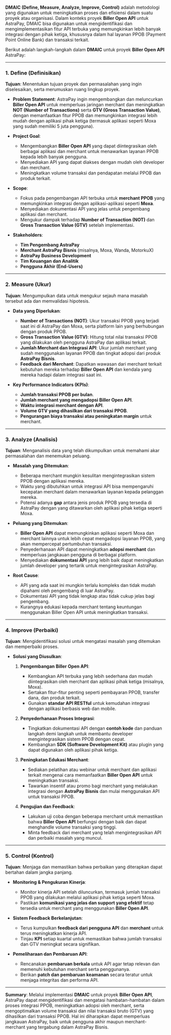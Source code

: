 **DMAIC (Define, Measure, Analyze, Improve, Control)** adalah metodologi yang digunakan untuk meningkatkan proses dan efisiensi dalam suatu proyek atau organisasi. Dalam konteks proyek **Biller Open API** untuk AstraPay, DMAIC bisa digunakan untuk mengidentifikasi dan mengimplementasikan fitur API terbuka yang memungkinkan lebih banyak integrasi dengan pihak ketiga, khususnya dalam hal layanan PPOB (Payment Point Online Bank) dan transaksi terkait.

Berikut adalah langkah-langkah dalam **DMAIC** untuk proyek **Biller Open API** AstraPay:

---

### **1. Define (Definisikan)**
**Tujuan**: Menentukan tujuan proyek dan permasalahan yang ingin diselesaikan, serta merumuskan ruang lingkup proyek.

- **Problem Statement**:
  AstraPay ingin mengembangkan dan meluncurkan **Biller Open API** untuk memperluas jaringan merchant dan meningkatkan **NOT (Number of Transactions)** serta **GTV (Gross Transaction Value)**, dengan memanfaatkan fitur PPOB dan memungkinkan integrasi lebih mudah dengan aplikasi pihak ketiga (termasuk aplikasi seperti Moxa yang sudah memiliki 5 juta pengguna).

- **Project Goal**:
  - Mengembangkan **Biller Open API** yang dapat diintegrasikan oleh berbagai aplikasi dan merchant untuk menawarkan layanan PPOB kepada lebih banyak pengguna.
  - Menyediakan API yang dapat diakses dengan mudah oleh developer dan merchant.
  - Meningkatkan volume transaksi dan pendapatan melalui PPOB dan produk terkait.

- **Scope**:
  - Fokus pada pengembangan API terbuka untuk **merchant PPOB** yang memungkinkan integrasi dengan aplikasi-aplikasi seperti **Moxa**.
  - Menyediakan dokumentasi API yang jelas untuk pengembang aplikasi dan merchant.
  - Mengukur dampak terhadap **Number of Transaction (NOT)** dan **Gross Transaction Value (GTV)** setelah implementasi.

- **Stakeholders**:
  - **Tim Pengembang AstraPay**
  - **Merchant AstraPay Bisnis** (misalnya, Moxa, Wanda, MotorkuX)
  - **AstraPay Business Development**
  - **Tim Keuangan dan Analitik**
  - **Pengguna Akhir (End-Users)**

---

### **2. Measure (Ukur)**
**Tujuan**: Mengumpulkan data untuk mengukur sejauh mana masalah tersebut ada dan memvalidasi hipotesis.

- **Data yang Diperlukan**:
  - **Number of Transactions (NOT)**: Ukur transaksi PPOB yang terjadi saat ini di AstraPay dan Moxa, serta platform lain yang berhubungan dengan produk PPOB.
  - **Gross Transaction Value (GTV)**: Hitung total nilai transaksi PPOB yang dilakukan oleh pengguna AstraPay dan aplikasi terkait.
  - **Jumlah Merchant dan Integrasi API**: Ukur jumlah merchant yang sudah menggunakan layanan PPOB dan tingkat adopsi dari produk **AstraPay Bisnis**.
  - **Feedback dari Merchant**: Dapatkan wawasan dari merchant terkait kebutuhan mereka terhadap **Biller Open API** dan kendala yang mereka hadapi dalam integrasi saat ini.
  
- **Key Performance Indicators (KPIs)**:
  - **Jumlah transaksi PPOB per bulan**.
  - **Jumlah merchant yang mengadopsi Biller Open API**.
  - **Waktu integrasi merchant dengan API**.
  - **Volume GTV yang dihasilkan dari transaksi PPOB**.
  - **Pengurangan biaya transaksi atau peningkatan margin** untuk merchant.

---

### **3. Analyze (Analisis)**
**Tujuan**: Menganalisis data yang telah dikumpulkan untuk memahami akar permasalahan dan menemukan peluang.

- **Masalah yang Ditemukan**:
  - Beberapa merchant mungkin kesulitan mengintegrasikan sistem PPOB dengan aplikasi mereka.
  - Waktu yang dibutuhkan untuk integrasi API bisa mempengaruhi kecepatan merchant dalam menawarkan layanan kepada pelanggan mereka.
  - Potensi adanya **gap** antara jenis produk PPOB yang tersedia di AstraPay dengan yang ditawarkan oleh aplikasi pihak ketiga seperti Moxa.
  
- **Peluang yang Ditemukan**:
  - **Biller Open API** dapat memungkinkan aplikasi seperti Moxa dan merchant lainnya untuk lebih cepat mengadopsi layanan PPOB, yang akan mempercepat pertumbuhan transaksi.
  - Penyederhanaan API dapat meningkatkan **adopsi merchant** dan memperluas jangkauan pengguna di berbagai platform.
  - Menyediakan **dokumentasi API** yang lebih baik dapat meningkatkan jumlah developer yang tertarik untuk mengintegrasikan AstraPay.
  
- **Root Cause**:
  - API yang ada saat ini mungkin terlalu kompleks dan tidak mudah dipahami oleh pengembang di luar AstraPay.
  - Dokumentasi API yang tidak lengkap atau tidak cukup jelas bagi pengembang.
  - Kurangnya edukasi kepada merchant tentang keuntungan menggunakan Biller Open API untuk meningkatkan transaksi.

---

### **4. Improve (Perbaiki)**
**Tujuan**: Mengidentifikasi solusi untuk mengatasi masalah yang ditemukan dan memperbaiki proses.

- **Solusi yang Diusulkan**:
  1. **Pengembangan Biller Open API**:
     - Kembangkan API terbuka yang lebih sederhana dan mudah diintegrasikan oleh merchant dan aplikasi pihak ketiga (misalnya, Moxa).
     - Sertakan fitur-fitur penting seperti pembayaran PPOB, transfer dana, dan produk terkait.
     - Gunakan **standar API RESTful** untuk kemudahan integrasi dengan aplikasi berbasis web dan mobile.
  
  2. **Penyederhanaan Proses Integrasi**:
     - Tingkatkan dokumentasi API dengan **contoh kode** dan panduan langkah demi langkah untuk membantu developer mengintegrasikan sistem PPOB dengan cepat.
     - Kembangkan **SDK (Software Development Kit)** atau plugin yang dapat digunakan oleh aplikasi pihak ketiga.
  
  3. **Peningkatan Edukasi Merchant**:
     - Sediakan pelatihan atau webinar untuk merchant dan aplikasi terkait mengenai cara memanfaatkan **Biller Open API** untuk meningkatkan transaksi.
     - Tawarkan insentif atau promo bagi merchant yang melakukan integrasi dengan **AstraPay Bisnis** dan mulai menggunakan API untuk transaksi PPOB.

  4. **Pengujian dan Feedback**:
     - Lakukan uji coba dengan beberapa merchant untuk memastikan bahwa **Biller Open API** berfungsi dengan baik dan dapat menghandle volume transaksi yang tinggi.
     - Minta feedback dari merchant yang telah mengintegrasikan API dan perbaiki masalah yang muncul.

---

### **5. Control (Kontrol)**
**Tujuan**: Menjaga dan memastikan bahwa perbaikan yang diterapkan dapat bertahan dalam jangka panjang.

- **Monitoring & Pengukuran Kinerja**:
  - Monitor kinerja API setelah diluncurkan, termasuk jumlah transaksi PPOB yang dilakukan melalui aplikasi pihak ketiga seperti Moxa.
  - Pastikan **komunikasi yang jelas dan support yang efektif** tetap tersedia untuk merchant yang menggunakan **Biller Open API**.
  
- **Sistem Feedback Berkelanjutan**:
  - Terus kumpulkan **feedback dari pengguna API** dan **merchant** untuk terus meningkatkan kinerja API.
  - Tinjau **KPI** setiap kuartal untuk memastikan bahwa jumlah transaksi dan GTV meningkat secara signifikan.
  
- **Pemeliharaan dan Pembaruan API**:
  - Rencanakan **pembaruan berkala** untuk API agar tetap relevan dan memenuhi kebutuhan merchant serta penggunanya.
  - Berikan **patch dan pembaruan keamanan** secara teratur untuk menjaga integritas dan performa API.

---

**Summary**:
Melalui implementasi **DMAIC** untuk proyek **Biller Open API**, AstraPay dapat mengidentifikasi dan mengatasi hambatan-hambatan dalam proses integrasi PPOB, meningkatkan adopsi oleh merchant, serta mengoptimalkan volume transaksi dan nilai transaksi bruto (GTV) yang dihasilkan dari transaksi PPOB. Hal ini diharapkan dapat memperluas jangkauan AstraPay, baik untuk pengguna akhir maupun merchant-merchant yang tergabung dalam AstraPay Bisnis.